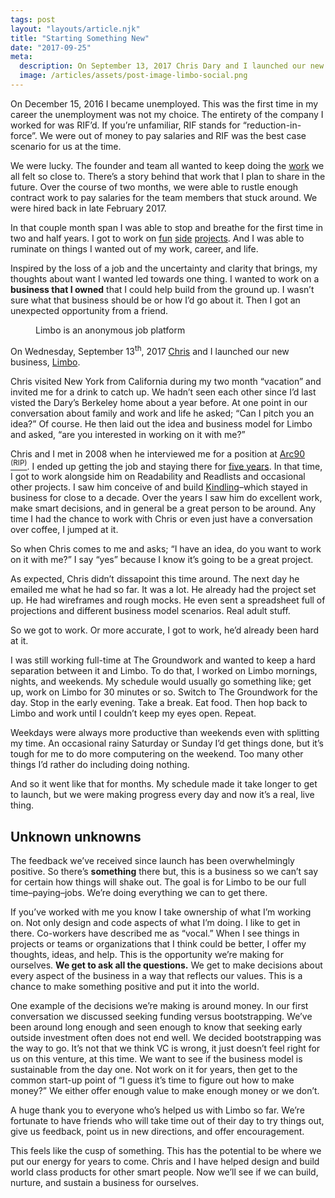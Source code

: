 ```yaml
---
tags: post
layout: "layouts/article.njk"
title: "Starting Something New"
date: "2017-09-25"
meta:
  description: On September 13, 2017 Chris Dary and I launched our new business, Limbo.
  image: /articles/assets/post-image-limbo-social.png
---
```


<p class="entry-intro">
  On December 15, 2016 I became unemployed. This was the first time in my career the unemployment was not my choice. The entirety of the company I worked for was RIF’d. If you’re unfamiliar, RIF stands for “reduction-in-force”. We were out of money to pay salaries and RIF was the best case scenario for us at the time.
</p>

<p>
  We were lucky. The founder and team all wanted to keep doing the <a href="https://thegroundwork.com/">work</a> we all felt so close to. There’s a story behind that work that I plan to share in the future. Over the course of two months, we were able to rustle enough contract work to pay salaries for the team members that stuck around. We were hired back in late February 2017.
</p>

<p>
  In that couple month span I was able to stop and breathe for the first time in two and half years. I got to work on <a href="https://tylergaw.com/articles/rewriting-day-player-for-sketch-40">fun</a> <a href="https://tylergaw.com/articles/sass-to-postcss">side</a> <a href="https://tylergaw.com/articles/introducing-colorme">projects</a>. And I was able to ruminate on things I wanted out of my work, career, and life.
</p>

<p>
  Inspired by the loss of a job and the uncertainty and clarity that brings, my thoughts about want I wanted led towards one thing. I wanted to work on a <strong>business that I owned</strong> that I could help build from the ground up. I wasn’t sure what that business should be or how I’d go about it. Then I got an unexpected opportunity from a friend.
</p>

<figure>
  <a href="https://www.limbo.io">
    <img src="https://tylergaw.com/articles/assets/post-image-limbo-1.png" alt="">
  </a>
  <figcaption>
    Limbo is an anonymous job platform
  </figcation>
</figure>

<p>
  On Wednesday, September 13<sup>th</sup>, 2017 <a href="http://www.umbrae.net/">Chris</a> and I launched our new business, <a href="https://www.limbo.io/">Limbo</a>.
<p>
  Chris visited New York from California during my two month “vacation” and invited me for a drink to catch up. We hadn’t seen each other since I’d last visted the Dary’s Berkeley home about a year before. At one point in our conversation about family and work and life he asked; “Can I pitch you an idea?” Of course. He then laid out the idea and business model for Limbo and asked, “are you interested in working on it with me?”
</p>
<p>
  Chris and I met in 2008 when he interviewed me for a position at <a href="https://web.archive.org/web/20080828193240/https://arc90.com">Arc90 <sup>(RIP)</sup></a>. I ended up getting the job and staying there for <a href="https://tylergaw.com/articles/2000-days">five years</a>. In that time, I got to work alongside him on Readability and Readlists and occasional other projects. I saw him conceive of and build <a href="https://kindlingapp.com/">Kindling</a>–which stayed in business for close to a decade. Over the years I saw him do excellent work, make smart decisions, and in general be a great person to be around. Any time I had the chance to work with Chris or even just have a conversation over coffee, I jumped at it.
</p>
<p>
  So when Chris comes to me and asks; “I have an idea, do you want to work on it with me?” I say “yes” because I know it’s going to be a great project.
</p>
<p>
  As expected, Chris didn’t dissapoint this time around. The next day he emailed me what he had so far. It was a lot. He already had the project set up. He had wireframes and rough mocks. He even sent a spreadsheet full of projections and different business model scenarios. Real adult stuff.
</p>
<p>
  So we got to work. Or more accurate, I got to work, he’d already been hard at it.
</p>

<p>
  I was still working full-time at The Groundwork and wanted to keep a hard separation between it and Limbo. To do that, I worked on Limbo mornings, nights, and weekends. My schedule would usually go something like; get up, work on Limbo for 30 minutes or so. Switch to The Groundwork for the day. Stop in the early evening. Take a break. Eat food. Then hop back to Limbo and work until I couldn’t keep my eyes open. Repeat.
</p>

<p>
  Weekdays were always more productive than weekends even with splitting my time. An occasional rainy Saturday or Sunday I’d get things done, but it’s  tough for me to do more computering on the weekend. Too many other things I’d rather do including doing nothing.
</p>

<p>
  And so it went like that for months. My schedule made it take longer to get to launch, but we were making progress every day and now it’s a real, live thing.
</p>

<h2>Unknown unknowns</h2>
<p>
  The feedback we’ve received since launch has been overwhelmingly positive. So there’s <strong>something</strong> there but, this is a business so we can’t say for certain how things will shake out. The goal is for Limbo to be our full time–paying–jobs. We’re doing everything we can to get there.
</p>
<p>
  If you’ve worked with me you know I take ownership of what I’m working on. Not only design and code aspects of what I’m doing. I like to get in there. Co-workers have described me as “vocal.” When I see things in projects or teams or organizations that I think could be better, I offer my thoughts, ideas, and help. This is the opportunity we’re making for ourselves. <strong>We get to ask all the questions.</strong> We get to make decisions about every aspect of the business in a way that reflects our values. This is a chance to make something positive and put it into the world.
</p>

<p>
  One example of the decisions we’re making is around money. In our first conversation we discussed seeking funding versus bootstrapping. We’ve been around long enough and seen enough to know that seeking early outside investment often does not end well. We decided bootstrapping was the way to go. It’s not that we think VC is wrong, it just doesn’t feel right for us on this venture, at this time. We want to see if the business model is sustainable from the day one. Not work on it for years, then get to the common start-up point of “I guess it’s time to figure out how to make money?” We either offer enough value to make enough money or we don’t.
</p>

<p>
  A huge thank you to everyone who’s helped us with Limbo so far. We’re fortunate to have friends who will take time out of their day to try things out, give us feedback, point us in new directions, and offer encouragement.
</p>

<p>
  This feels like the cusp of something. This has the potential to be where we put our energy for years to come. Chris and I have helped design and build world class products for other smart people. Now we’ll see if we can build, nurture, and sustain a business for ourselves.
</p>
